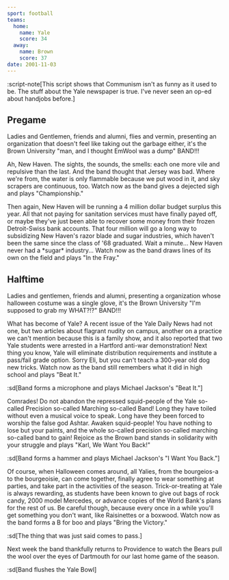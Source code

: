```yaml
---
sport: football
teams:
  home:
    name: Yale
    score: 34
  away:
    name: Brown
    score: 37
date: 2001-11-03
---
```


:script-note[This script shows that Communism isn't as funny as it used to be. The stuff about the Yale newspaper is true. I've never seen an op-ed about handjobs before.]

## Pregame

Ladies and Gentlemen, friends and alumni, flies and vermin, presenting an organization that doesn't feel like taking out the garbage either, it's the Brown University "man, and I thought EmWool was a dump" BAND!!!

Ah, New Haven. The sights, the sounds, the smells: each one more vile and repulsive than the last. And the band thought that Jersey was bad. Where we're from, the water is only flammable because we put wood in it, and sky scrapers are continuous, too. Watch now as the band gives a dejected sigh and plays "Championship."

Then again, New Haven will be running a 4 million dollar budget surplus this year. All that not paying for sanitation services must have finally payed off, or maybe they've just been able to recover some money from their frozen Detroit-Swiss bank accounts. That four million will go a long way to subsidizing New Haven's razor blade and sugar industries, which haven't been the same since the class of '68 graduated. Wait a minute... New Haven never had a \*sugar\* industry... Watch now as the band draws lines of its own on the field and plays "In the Fray."

## Halftime

Ladies and gentlemen, friends and alumni, presenting a organization whose halloween costume was a single glove, it's the Brown University "I'm supposed to grab my WHAT?!?" BAND!!!

What has become of Yale? A recent issue of the Yale Daily News had not one, but two articles about flagrant nudity on campus, another on a practice we can't mention because this is a family show, and it also reported that two Yale students were arrested in a Hartford anti-war demonstration! Next thing you know, Yale will eliminate distribution requirements and institute a pass/fail grade option. Sorry Eli, but you can't teach a 300-year old dog new tricks. Watch now as the band still remembers what it did in high school and plays "Beat It."

:sd[Band forms a microphone and plays Michael Jackson's "Beat It."]

Comrades! Do not abandon the repressed squid-people of the Yale so-called Precision so-called Marching so-called Band! Long they have toiled without even a musical voice to speak. Long have they been forced to worship the false god Ashtar. Awaken squid-people! You have nothing to lose but your paints, and the whole so-called precision so-called marching so-called band to gain! Rejoice as the Brown band stands in solidarity with your struggle and plays "Karl, We Want You Back!"

:sd[Band forms a hammer and plays Michael Jackson's "I Want You Back."]

Of course, when Halloween comes around, all Yalies, from the bourgeios-a to the bourgeoisie, can come together, finally agree to wear something at parties, and take part in the activities of the season. Trick-or-treating at Yale is always rewarding, as students have been known to give out bags of rock candy, 2000 model Mercedes, or advance copies of the World Bank's plans for the rest of us. Be careful though, because every once in a while you'll get something you don't want, like Raisinettes or a boxwood. Watch now as the band forms a B for boo and plays "Bring the Victory."

:sd[The thing that was just said comes to pass.]

Next week the band thankfully returns to Providence to watch the Bears pull the wool over the eyes of Dartmouth for our last home game of the season.

:sd[Band flushes the Yale Bowl]
